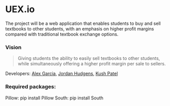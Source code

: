 UEX.io
======

The project will be a web application that enables students to buy and sell textbooks to other students, with an emphasis on higher profit margins compared with traditional textbook exchange options.

### Vision
> Giving students the ability to easily sell textbooks to other students, while simultaneously offering a higher profit margin per sale to sellers.

Developers: [Alex Garcia](https://github.com/alejandro9561), [Jordan Hudgens](https://github.com/jordanhudgens), [Kush Patel](https://github.com/theKush)


### Required packages:

Pillow: pip install Pillow
South: pip install South
